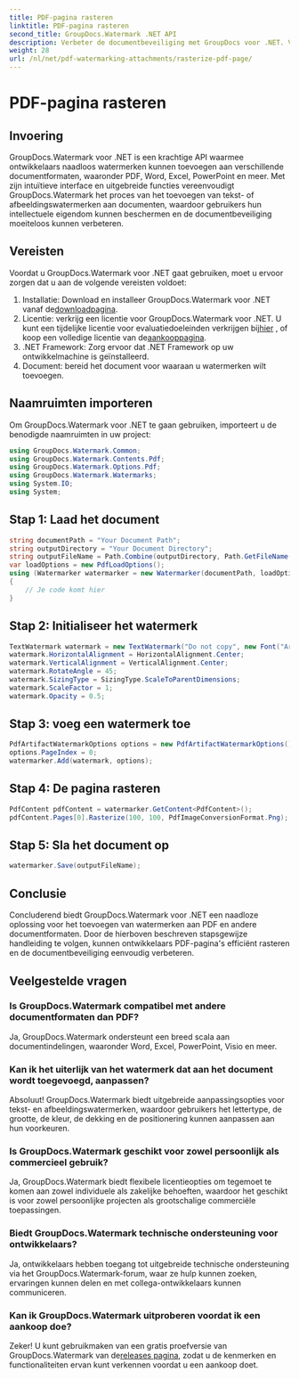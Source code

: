 ```yaml
---
title: PDF-pagina rasteren
linktitle: PDF-pagina rasteren
second_title: GroupDocs.Watermark .NET API
description: Verbeter de documentbeveiliging met GroupDocs voor .NET. Voeg naadloos watermerken toe aan PDF en andere formaten.
weight: 28
url: /nl/net/pdf-watermarking-attachments/rasterize-pdf-page/
---
```


# PDF-pagina rasteren

## Invoering
GroupDocs.Watermark voor .NET is een krachtige API waarmee ontwikkelaars naadloos watermerken kunnen toevoegen aan verschillende documentformaten, waaronder PDF, Word, Excel, PowerPoint en meer. Met zijn intuïtieve interface en uitgebreide functies vereenvoudigt GroupDocs.Watermark het proces van het toevoegen van tekst- of afbeeldingswatermerken aan documenten, waardoor gebruikers hun intellectuele eigendom kunnen beschermen en de documentbeveiliging moeiteloos kunnen verbeteren.
## Vereisten
Voordat u GroupDocs.Watermark voor .NET gaat gebruiken, moet u ervoor zorgen dat u aan de volgende vereisten voldoet:
1. Installatie: Download en installeer GroupDocs.Watermark voor .NET vanaf de[downloadpagina](https://releases.groupdocs.com/Watermark/net/).
2.  Licentie: verkrijg een licentie voor GroupDocs.Watermark voor .NET. U kunt een tijdelijke licentie voor evaluatiedoeleinden verkrijgen bij[hier](https://purchase.groupdocs.com/temporary-license/) , of koop een volledige licentie van de[aankooppagina](https://purchase.groupdocs.com/buy).
3. .NET Framework: Zorg ervoor dat .NET Framework op uw ontwikkelmachine is geïnstalleerd.
4. Document: bereid het document voor waaraan u watermerken wilt toevoegen.

## Naamruimten importeren
Om GroupDocs.Watermark voor .NET te gaan gebruiken, importeert u de benodigde naamruimten in uw project:
```csharp
using GroupDocs.Watermark.Common;
using GroupDocs.Watermark.Contents.Pdf;
using GroupDocs.Watermark.Options.Pdf;
using GroupDocs.Watermark.Watermarks;
using System.IO;
using System;
```
## Stap 1: Laad het document
```csharp
string documentPath = "Your Document Path";
string outputDirectory = "Your Document Directory";
string outputFileName = Path.Combine(outputDirectory, Path.GetFileName(documentPath));
var loadOptions = new PdfLoadOptions();
using (Watermarker watermarker = new Watermarker(documentPath, loadOptions))
{
    // Je code komt hier
}
```
## Stap 2: Initialiseer het watermerk
```csharp
TextWatermark watermark = new TextWatermark("Do not copy", new Font("Arial", 8));
watermark.HorizontalAlignment = HorizontalAlignment.Center;
watermark.VerticalAlignment = VerticalAlignment.Center;
watermark.RotateAngle = 45;
watermark.SizingType = SizingType.ScaleToParentDimensions;
watermark.ScaleFactor = 1;
watermark.Opacity = 0.5;
```
## Stap 3: voeg een watermerk toe
```csharp
PdfArtifactWatermarkOptions options = new PdfArtifactWatermarkOptions();
options.PageIndex = 0;
watermarker.Add(watermark, options);
```
## Stap 4: De pagina rasteren
```csharp
PdfContent pdfContent = watermarker.GetContent<PdfContent>();
pdfContent.Pages[0].Rasterize(100, 100, PdfImageConversionFormat.Png);
```
## Stap 5: Sla het document op
```csharp
watermarker.Save(outputFileName);
```

## Conclusie
Concluderend biedt GroupDocs.Watermark voor .NET een naadloze oplossing voor het toevoegen van watermerken aan PDF en andere documentformaten. Door de hierboven beschreven stapsgewijze handleiding te volgen, kunnen ontwikkelaars PDF-pagina's efficiënt rasteren en de documentbeveiliging eenvoudig verbeteren.
## Veelgestelde vragen
### Is GroupDocs.Watermark compatibel met andere documentformaten dan PDF?
Ja, GroupDocs.Watermark ondersteunt een breed scala aan documentindelingen, waaronder Word, Excel, PowerPoint, Visio en meer.
### Kan ik het uiterlijk van het watermerk dat aan het document wordt toegevoegd, aanpassen?
Absoluut! GroupDocs.Watermark biedt uitgebreide aanpassingsopties voor tekst- en afbeeldingswatermerken, waardoor gebruikers het lettertype, de grootte, de kleur, de dekking en de positionering kunnen aanpassen aan hun voorkeuren.
### Is GroupDocs.Watermark geschikt voor zowel persoonlijk als commercieel gebruik?
Ja, GroupDocs.Watermark biedt flexibele licentieopties om tegemoet te komen aan zowel individuele als zakelijke behoeften, waardoor het geschikt is voor zowel persoonlijke projecten als grootschalige commerciële toepassingen.
### Biedt GroupDocs.Watermark technische ondersteuning voor ontwikkelaars?
Ja, ontwikkelaars hebben toegang tot uitgebreide technische ondersteuning via het GroupDocs.Watermark-forum, waar ze hulp kunnen zoeken, ervaringen kunnen delen en met collega-ontwikkelaars kunnen communiceren.
### Kan ik GroupDocs.Watermark uitproberen voordat ik een aankoop doe?
Zeker! U kunt gebruikmaken van een gratis proefversie van GroupDocs.Watermark van de[releases pagina](https://releases.groupdocs.com/), zodat u de kenmerken en functionaliteiten ervan kunt verkennen voordat u een aankoop doet.
